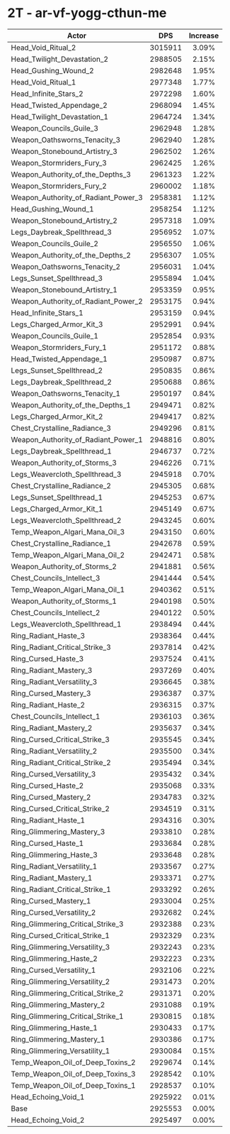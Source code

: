 # 2T - ar-vf-yogg-cthun-me
| Actor | DPS | Increase |
|---|:---:|:---:|
|Head_Void_Ritual_2|3015911|3.09%|
|Head_Twilight_Devastation_2|2988505|2.15%|
|Head_Gushing_Wound_2|2982648|1.95%|
|Head_Void_Ritual_1|2977348|1.77%|
|Head_Infinite_Stars_2|2972298|1.60%|
|Head_Twisted_Appendage_2|2968094|1.45%|
|Head_Twilight_Devastation_1|2964724|1.34%|
|Weapon_Councils_Guile_3|2962948|1.28%|
|Weapon_Oathsworns_Tenacity_3|2962940|1.28%|
|Weapon_Stonebound_Artistry_3|2962502|1.26%|
|Weapon_Stormriders_Fury_3|2962425|1.26%|
|Weapon_Authority_of_the_Depths_3|2961323|1.22%|
|Weapon_Stormriders_Fury_2|2960002|1.18%|
|Weapon_Authority_of_Radiant_Power_3|2958381|1.12%|
|Head_Gushing_Wound_1|2958254|1.12%|
|Weapon_Stonebound_Artistry_2|2957318|1.09%|
|Legs_Daybreak_Spellthread_3|2956952|1.07%|
|Weapon_Councils_Guile_2|2956550|1.06%|
|Weapon_Authority_of_the_Depths_2|2956307|1.05%|
|Weapon_Oathsworns_Tenacity_2|2956031|1.04%|
|Legs_Sunset_Spellthread_3|2955894|1.04%|
|Weapon_Stonebound_Artistry_1|2953359|0.95%|
|Weapon_Authority_of_Radiant_Power_2|2953175|0.94%|
|Head_Infinite_Stars_1|2953159|0.94%|
|Legs_Charged_Armor_Kit_3|2952991|0.94%|
|Weapon_Councils_Guile_1|2952854|0.93%|
|Weapon_Stormriders_Fury_1|2951172|0.88%|
|Head_Twisted_Appendage_1|2950987|0.87%|
|Legs_Sunset_Spellthread_2|2950835|0.86%|
|Legs_Daybreak_Spellthread_2|2950688|0.86%|
|Weapon_Oathsworns_Tenacity_1|2950197|0.84%|
|Weapon_Authority_of_the_Depths_1|2949471|0.82%|
|Legs_Charged_Armor_Kit_2|2949417|0.82%|
|Chest_Crystalline_Radiance_3|2949296|0.81%|
|Weapon_Authority_of_Radiant_Power_1|2948816|0.80%|
|Legs_Daybreak_Spellthread_1|2946737|0.72%|
|Weapon_Authority_of_Storms_3|2946226|0.71%|
|Legs_Weavercloth_Spellthread_3|2945918|0.70%|
|Chest_Crystalline_Radiance_2|2945305|0.68%|
|Legs_Sunset_Spellthread_1|2945253|0.67%|
|Legs_Charged_Armor_Kit_1|2945149|0.67%|
|Legs_Weavercloth_Spellthread_2|2943245|0.60%|
|Temp_Weapon_Algari_Mana_Oil_3|2943150|0.60%|
|Chest_Crystalline_Radiance_1|2942678|0.59%|
|Temp_Weapon_Algari_Mana_Oil_2|2942471|0.58%|
|Weapon_Authority_of_Storms_2|2941881|0.56%|
|Chest_Councils_Intellect_3|2941444|0.54%|
|Temp_Weapon_Algari_Mana_Oil_1|2940362|0.51%|
|Weapon_Authority_of_Storms_1|2940198|0.50%|
|Chest_Councils_Intellect_2|2940122|0.50%|
|Legs_Weavercloth_Spellthread_1|2938494|0.44%|
|Ring_Radiant_Haste_3|2938364|0.44%|
|Ring_Radiant_Critical_Strike_3|2937814|0.42%|
|Ring_Cursed_Haste_3|2937524|0.41%|
|Ring_Radiant_Mastery_3|2937269|0.40%|
|Ring_Radiant_Versatility_3|2936645|0.38%|
|Ring_Cursed_Mastery_3|2936387|0.37%|
|Ring_Radiant_Haste_2|2936315|0.37%|
|Chest_Councils_Intellect_1|2936103|0.36%|
|Ring_Radiant_Mastery_2|2935637|0.34%|
|Ring_Cursed_Critical_Strike_3|2935545|0.34%|
|Ring_Radiant_Versatility_2|2935500|0.34%|
|Ring_Radiant_Critical_Strike_2|2935494|0.34%|
|Ring_Cursed_Versatility_3|2935432|0.34%|
|Ring_Cursed_Haste_2|2935068|0.33%|
|Ring_Cursed_Mastery_2|2934783|0.32%|
|Ring_Cursed_Critical_Strike_2|2934519|0.31%|
|Ring_Radiant_Haste_1|2934316|0.30%|
|Ring_Glimmering_Mastery_3|2933810|0.28%|
|Ring_Cursed_Haste_1|2933684|0.28%|
|Ring_Glimmering_Haste_3|2933648|0.28%|
|Ring_Radiant_Versatility_1|2933567|0.27%|
|Ring_Radiant_Mastery_1|2933371|0.27%|
|Ring_Radiant_Critical_Strike_1|2933292|0.26%|
|Ring_Cursed_Mastery_1|2933004|0.25%|
|Ring_Cursed_Versatility_2|2932682|0.24%|
|Ring_Glimmering_Critical_Strike_3|2932388|0.23%|
|Ring_Cursed_Critical_Strike_1|2932329|0.23%|
|Ring_Glimmering_Versatility_3|2932243|0.23%|
|Ring_Glimmering_Haste_2|2932223|0.23%|
|Ring_Cursed_Versatility_1|2932106|0.22%|
|Ring_Glimmering_Versatility_2|2931473|0.20%|
|Ring_Glimmering_Critical_Strike_2|2931371|0.20%|
|Ring_Glimmering_Mastery_2|2931088|0.19%|
|Ring_Glimmering_Critical_Strike_1|2930815|0.18%|
|Ring_Glimmering_Haste_1|2930433|0.17%|
|Ring_Glimmering_Mastery_1|2930386|0.17%|
|Ring_Glimmering_Versatility_1|2930084|0.15%|
|Temp_Weapon_Oil_of_Deep_Toxins_2|2929674|0.14%|
|Temp_Weapon_Oil_of_Deep_Toxins_3|2928542|0.10%|
|Temp_Weapon_Oil_of_Deep_Toxins_1|2928537|0.10%|
|Head_Echoing_Void_1|2925922|0.01%|
|Base|2925553|0.00%|
|Head_Echoing_Void_2|2925497|0.00%|
